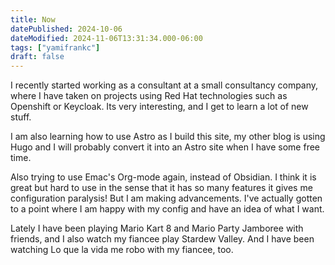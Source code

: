 ```yaml
---
title: Now
datePublished: 2024-10-06
dateModified: 2024-11-06T13:31:34.000-06:00
tags: ["yamifrankc"]
draft: false
---
```


I recently started working as a consultant at a small consultancy company, where I have taken on projects using Red Hat technologies such as Openshift or Keycloak. Its very interesting, and I get to learn a lot of new stuff.

I am also learning how to use Astro as I build this site, my other blog is using Hugo and I will probably convert it into an Astro site when I have some free time.

Also trying to use Emac's Org-mode again, instead of Obsidian. I think it is great but hard to use in the sense that it has so many features it gives me configuration paralysis! But I am making advancements. I've actually gotten to a point where I am happy with my config and have an idea of what I want.

Lately I have been playing Mario Kart 8 and Mario Party Jamboree with friends, and I also watch my fiancee play Stardew Valley.
And I have been watching Lo que la vida me robo  with my fiancee, too.
